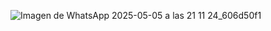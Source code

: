 ![Imagen de WhatsApp 2025-05-05 a las 21 11 24_606d50f1](https://github.com/user-attachments/assets/35012acb-a476-48d3-be9e-326dcfb1adbb)

